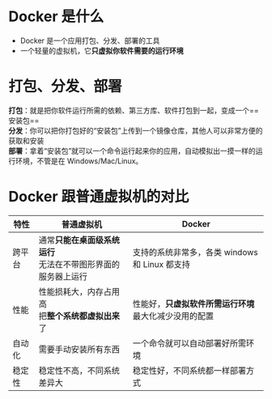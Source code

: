 # Docker 是什么
- Docker 是一个应用打包、分发、部署的工具
- 一个轻量的虚拟机，它**只虚拟你软件需要的运行环境**

# 打包、分发、部署
**打包**：就是把你软件运行所需的依赖、第三方库、软件打包到一起，变成一个==安装包==  
**分发**：你可以把你打包好的“安装包”上传到一个镜像仓库，其他人可以非常方便的获取和安装  
**部署**：拿着“安装包”就可以一个命令运行起来你的应用，自动模拟出一摸一样的运行环境，不管是在 Windows/Mac/Linux。

# Docker 跟普通虚拟机的对比
| 特性   | 普通虚拟机                                                       | Docker                                               |
| ------ | ---------------------------------------------------------------- | ---------------------------------------------------- |
| 跨平台 | 通常**只能在桌面级系统运行**<br>无法在不带图形界面的服务器上运行 | 支持的系统非常多，各类 windows 和 Linux 都支持       |
| 性能   | 性能损耗大，内存占用高<br>把**整个系统都虚拟出来**了           | 性能好，**只虚拟软件所需运行环境**<br>最大化减少没用的配置 |
| 自动化 | 需要手动安装所有东西                                             | 一个命令就可以自动部署好所需环境                     |
| 稳定性 | 稳定性不高，不同系统差异大                                       | 稳定性好，不同系统都一样部署方式                     |
